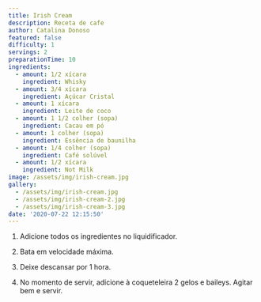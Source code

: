 ```yaml
---
title: Irish Cream
description: Receta de cafe
author: Catalina Donoso
featured: false
difficulty: 1
servings: 2
preparationTime: 10
ingredients:
  - amount: 1/2 xícara 
    ingredient: Whisky
  - amount: 3/4 xícara 
    ingredient: Açúcar Cristal
  - amount: 1 xícara
    ingredient: Leite de coco
  - amount: 1 1/2 colher (sopa)
    ingredient: Cacau em pó
  - amount: 1 colher (sopa) 
    ingredient: Essência de baunilha
  - amount: 1/4 colher (sopa) 
    ingredient: Café solúvel
  - amount: 1/2 xícara
    ingredient: Not Milk   
image: /assets/img/irish-cream.jpg
gallery:
  - /assets/img/irish-cream.jpg
  - /assets/img/irish-cream-2.jpg
  - /assets/img/irish-cream-3.jpg
date: '2020-07-22 12:15:50'
---
```

1. Adicione todos os ingredientes no liquidificador.			

2. Bata em velocidade máxima.			

3. Deixe descansar por 1 hora.

4. No momento de servir, adicione à coqueteleira 2 gelos e baileys. Agitar bem e servir.		
